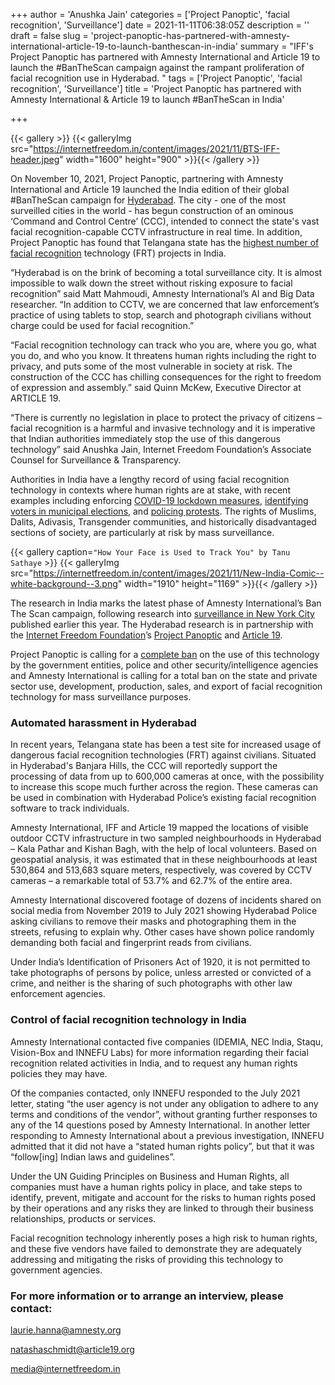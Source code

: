 +++
author = 'Anushka Jain'
categories = ['Project Panoptic', 'facial recognition', 'Surveillance']
date = 2021-11-11T06:38:05Z
description = ''
draft = false
slug = 'project-panoptic-has-partnered-with-amnesty-international-article-19-to-launch-banthescan-in-india'
summary = "IFF's Project Panoptic has partnered with Amnesty International and Article 19 to launch the #BanTheScan campaign against the rampant proliferation of facial recognition use in Hyderabad. "
tags = ['Project Panoptic', 'facial recognition', 'Surveillance']
title = 'Project Panoptic has partnered with Amnesty International & Article 19 to launch #BanTheScan in India'

+++


{{< gallery >}}
{{< galleryImg  src="https://internetfreedom.in/content/images/2021/11/BTS-IFF-header.jpeg" width="1600" height="900" >}}{{< /gallery >}}

On November 10, 2021, Project Panoptic, partnering with Amnesty International and Article 19 launched the India edition of their global #BanTheScan campaign for [Hyderabad](https://banthescan.amnesty.org/hyderabad/). The city - one of the most surveilled cities in the world - has begun construction of an ominous ‘Command and Control Centre’ (CCC), intended to connect the state's vast facial recognition-capable CCTV infrastructure in real time. In addition, Project Panoptic has found that Telangana state has the [highest number of facial recognition](https://panoptic.in/telangana) technology (FRT) projects in India.

“Hyderabad is on the brink of becoming a total surveillance city. It is almost impossible to walk down the street without risking exposure to facial recognition” said Matt Mahmoudi, Amnesty International’s AI and Big Data researcher. “In addition to CCTV, we are concerned that law enforcement’s practice of using tablets to stop, search and photograph civilians without charge could be used for facial recognition.”

“Facial recognition technology can track who you are, where you go, what you do, and who you know. It threatens human rights including the right to privacy, and puts some of the most vulnerable in society at risk. The construction of the CCC has chilling consequences for the right to freedom of expression and assembly.” said Quinn McKew, Executive Director at ARTICLE 19.

“There is currently no legislation in place to protect the privacy of citizens – facial recognition is a harmful and invasive technology and it is imperative that Indian authorities immediately stop the use of this dangerous technology” said Anushka Jain, Internet Freedom Foundation’s Associate Counsel for Surveillance & Transparency.

Authorities in India have a lengthy record of using facial recognition technology in contexts where human rights are at stake, with recent examples including enforcing [COVID-19 lockdown measures](https://internetfreedom.in/hyderabad-police-force-people-to-remove-their-masks-before-photographing-them-we-sent-a-legal-notice-saveourprivacy/), [identifying voters in municipal elections](https://panoptic.in/case-study/illegal-use-of-facial-recognition-for-voter-verification-in-telangana), and [policing protests](https://panoptic.in/case-study/the-delhi-police-must-stop-its-facial-recognition-system). The rights of Muslims, Dalits, Adivasis, Transgender communities, and historically disadvantaged sections of society, are particularly at risk by mass surveillance.

{{< gallery caption=`"How Your Face is Used to Track You" by Tanu Sathaye` >}}
{{< galleryImg  src="https://internetfreedom.in/content/images/2021/11/New-India-Comic--white-background--3.png" width="1910" height="1169" >}}{{< /gallery >}}

The research in India marks the latest phase of Amnesty International’s Ban The Scan campaign, following research into [surveillance in New York City](https://www.amnesty.org/en/latest/press-release/2021/01/ban-dangerous-facial-recognition-technology-that-amplifies-racist-policing/) published earlier this year. The Hyderabad research is in partnership with the [Internet Freedom Foundation](https://internetfreedom.in/)’s [Project Panoptic](https://panoptic.in/) and [Article 19](https://www.article19.org/).

Project Panoptic is calling for a [complete ban](https://panoptic.in/petition) on the use of this technology by the government entities, police and other security/intelligence agencies and Amnesty International is calling for a total ban on the state and private sector use, development, production, sales, and export of facial recognition technology for mass surveillance purposes.



### Automated harassment in Hyderabad

In recent years, Telangana state has been a test site for increased usage of dangerous facial recognition technologies (FRT) against civilians. Situated in Hyderabad's Banjara Hills, the CCC will reportedly support the processing of data from up to 600,000 cameras at once, with the possibility to increase this scope much further across the region. These cameras can be used in combination with Hyderabad Police’s existing facial recognition software to track individuals.

Amnesty International, IFF and Article 19 mapped the locations of visible outdoor CCTV infrastructure in two sampled neighbourhoods in Hyderabad – Kala Pathar and Kishan Bagh, with the help of local volunteers. Based on geospatial analysis, it was estimated that in these neighbourhoods at least 530,864 and 513,683 square meters, respectively, was covered by CCTV cameras – a remarkable total of 53.7% and 62.7% of the entire area.

Amnesty International discovered footage of dozens of incidents shared on social media from November 2019 to July 2021 showing Hyderabad Police asking civilians to remove their masks and photographing them in the streets, refusing to explain why. Other cases have shown police randomly demanding both facial and fingerprint reads from civilians.

Under India’s Identification of Prisoners Act of 1920, it is not permitted to take photographs of persons by police, unless arrested or convicted of a crime, and neither is the sharing of such photographs with other law enforcement agencies.



### Control of facial recognition technology in India

Amnesty International contacted five companies (IDEMIA, NEC India, Staqu, Vision-Box and INNEFU Labs) for more information regarding their facial recognition related activities in India, and to request any human rights policies they may have.

Of the companies contacted, only INNEFU responded to the July 2021 letter, stating “the user agency is not under any obligation to adhere to any terms and conditions of the vendor”, without granting further responses to any of the 14 questions posed by Amnesty International. In another letter responding to Amnesty International about a previous investigation, INNEFU admitted that it did not have a “stated human rights policy”, but that it was “follow[ing] Indian laws and guidelines”.

Under the UN Guiding Principles on Business and Human Rights, all companies must have a human rights policy in place, and take steps to identify, prevent, mitigate and account for the risks to human rights posed by their operations and any risks they are linked to through their business relationships, products or services.

Facial recognition technology inherently poses a high risk to human rights, and these five vendors have failed to demonstrate they are adequately addressing and mitigating the risks of providing this technology to government agencies.

### For more information or to arrange an interview, please contact:

[laurie.hanna@amnesty.org](mailto:laurie.hanna@amnesty.org)

[natashaschmidt@article19.org](mailto:natashaschmidt@article19.org)

[media@internetfreedom.in](mailto:media@internetfreedom.in)  

